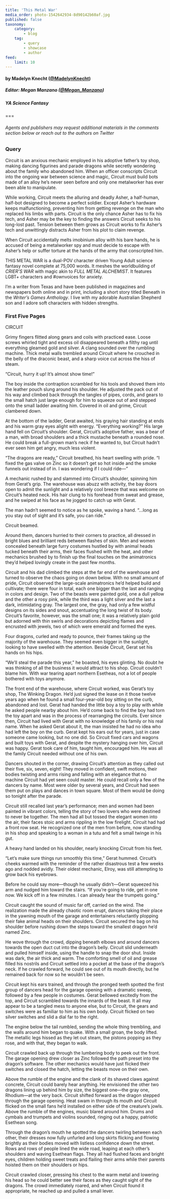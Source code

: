 ```yaml
---
title: 'This Metal War'
media_order: photo-1542642934-8d90142b60af.jpg
published: false
taxonomy:
    category:
        - blog
    tag:
        - query
        - showcase
        - author
feed:
    limit: 10
---
```


#### by Madelyn Knecht ([@MadelynKnecht](https://twitter.com/MadelynKnecht?target=_blank))

##### Editor: Megan Manzano ([@Megan_Manzano](https://twitter.com/Megan_Manzano?target=_blank))

##### YA Science Fantasy

===
###### Agents and publishers may request additional materials in the comments section below or reach out to the authors on Twitter

### Query

Circuit is an anxious mechanic employed in his adoptive father’s toy shop, making dancing figurines and parade dragons while secretly wondering about the family who abandoned him. When an officer conscripts Circuit into the ongoing war between science and magic, Circuit must build bots made of an alloy he’s never seen before and only one metalworker has ever been able to manipulate. 

While working, Circuit meets the alluring and deadly Asher, a half-human, half-bot designed to become a perfect soldier. Except Asher’s hardware keeps malfunctioning, preventing him from getting revenge on the man who replaced his limbs with parts. Circuit is the only chance Asher has to fix his tech, and Asher may be the key to finding the answers Circuit seeks to his long-lost past. Tension between them grows as Circuit works to fix Asher’s tech and unwittingly distracts Asher from his plot to claim revenge.

When Circuit accidentally melts imobinium alloy with his bare hands, he is accused of being a metalworker spy and must decide to escape with Asher’s help or suffer torture at the hands of the army that conscripted him. 

THIS METAL WAR is a dual-POV character driven Young Adult science fantasy novel complete at 75,000 words. It meshes the worldbuilding of _CRIER’S WAR_ with magic akin to _FULL METAL ALCHEMIST_. It features LGBT+ characters and #ownvoices for anxiety.

I’m a writer from Texas and have been published in magazines and newspapers both online and in print, including a short story titled Beneath in the _Writer’s Games Anthology_. I live with my adorable Australian Shepherd son and I adore soft characters with hidden strengths.

### First Five Pages

CIRCUIT

Grimy fingers flitted along gears and coils with practiced ease. Loose screws whirled tight and excess oil disappeared beneath a filthy rag until everything gleamed gold and silver. A clang sounded over the rumbling machine. Thick metal walls trembled around Circuit where he crouched in the belly of the draconic beast, and a sharp voice cut across the hiss of steam.

“Circuit, hurry it up! It’s almost show time!”

The boy inside the contraption scrambled for his tools and shoved them into the leather pouch slung around his shoulder. He adjusted the pack out of his way and climbed back through the tangles of pipes, cords, and gears to the small hatch just large enough for him to squeeze out of and stepped onto the small ladder awaiting him. Covered in oil and grime, Circuit clambered down.

At the bottom of the ladder, Gerat awaited, his graying hair standing at ends and his warm gray eyes alight with energy. “Everything working?” His large hand fell on Circuit’s shoulder. Gerat, Circuit’s adoptive father, was a bear of a man, with broad shoulders and a thick mustache beneath a rounded nose. He could break a full-grown man’s neck if he wanted to, but Circuit hadn’t ever seen him get angry, much less violent.

“The dragons are ready,” Circuit breathed, his heart swelling with pride. “I fixed the gas valve on Zinc so it doesn’t get so hot inside and the smoke funnels out instead of in. I was wondering if I could ride—”

A mechanic rushed by and slammed into Circuit’s shoulder, spinning him from Gerat’s grip. The warehouse was abuzz with activity, the bay doors open to admit the sunlight and a relatively cool breeze that was welcome on Circuit’s heated neck. His hair clung to his forehead from sweat and grease, and he swiped at his face as he jogged to catch up with Gerat. 

The man hadn’t seemed to notice as he spoke, waving a hand. “…long as you stay out of sight and it’s safe, you can ride.”

Circuit beamed.

Around them, dancers hurried to their corners to practice, all dressed in bright blues and brilliant reds between flashes of skin. Men and women concealed beneath large furry costumes hustled by with animal heads tucked beneath their arms, their faces flushed with the heat, and other mechanics brushed by to finish up the final touches on the animatronics they’d helped lovingly create in the past few months.

Circuit and his dad climbed the steps at the far end of the warehouse and turned to observe the chaos going on down below. With no small amount of pride, Circuit observed the large-scale animatronics he’d helped build and cultivate; there were four in total, each one bigger than the last and ranging in colors and design. Two of the beasts were painted gold, one a dull yellow and the other a rosy pink, while the third was a light silver and the last a dark, intimidating gray. The largest one, the gray, had only a few wistful designs on its sides and snout, accentuating the long twist of its body. Circuit’s favorite, however, was the small one; it was a relatively plain gold but adorned with thin swirls and decorations depicting flames and encrusted with jewels, two of which were emerald and formed the eyes.

Four dragons, curled and ready to pounce, their frames taking up the majority of the warehouse. They seemed even bigger in the sunlight, looking to have swelled with the attention. Beside Circuit, Gerat set his hands on his hips.

“We’ll steal the parade this year,” he boasted, his eyes glinting. No doubt he was thinking of all the business it would attract to his shop. Circuit couldn’t blame him. With war tearing apart northern Esetheas, not a lot of people bothered with toys anymore. 

The front end of the warehouse, where Circuit worked, was Gerat’s toy shop, The Winking Dragon. He’d just signed the lease on it those twelve years ago when he found a small four-year-old boy sitting on the curb, abandoned and lost. Gerat had handed the little boy a toy to play with while he asked people nearby about him. He’d come back to find the boy had torn the toy apart and was in the process of rearranging the circuits. Ever since then, Circuit had lived with Gerat with no knowledge of his family or his real name. When he asked Gerat about it, the man insisted he had no idea who had left the boy on the curb. Gerat kept his ears out for years, just in case someone came looking, but no one did. So Circuit fixed cars and wagons and built toys with Gerat, and despite the mystery hanging over him, Circuit was happy. Gerat took care of him, taught him, encouraged him. He was all the family Circuit needed without one of his own.

Dancers shouted in the corner, drawing Circuit’s attention as they called out their five, six, seven, eight! They moved in confident, swift motions, their bodies twisting and arms rising and falling with an elegance that no machine Circuit had yet seen could master. He could recall only a few of the dancers by name. Most were older by several years, and Circuit had seen them put on plays and dances in town square. Most of them would be doing so tonight after the parade.

Circuit still recalled last year’s performance; men and women had been painted in vibrant colors, telling the story of two lovers who were destined to never be together. The men had all but tossed the elegant women into the air, their faces stoic and arms rippling in the low firelight. Circuit had had a front row seat. He recognized one of the men from before, now standing in his shop and speaking to a woman in a tutu and felt a small twinge in his gut.

A heavy hand landed on his shoulder, nearly knocking Circuit from his feet.

“Let’s make sure things run smoothly this time,” Gerat hummed. Circuit’s cheeks warmed with the reminder of the rather disastrous test a few weeks ago and nodded avidly. Their oldest mechanic, Elroy, was still attempting to grow back his eyebrows.

Before he could say more—though he usually didn’t—Gerat squeezed his arm and nudged him toward the stairs. “If you’re going to ride, get in one now. We kick off in a few minutes. I can already hear the trumpets going.”

Circuit caught the sound of music far off, carried on the wind. The realization made the already chaotic room erupt, dancers taking their place in the yawning mouth of the garage and entertainers reluctantly plopping their fake animal heads on their shoulders. Circuit secured the bag on his shoulder before rushing down the steps toward the smallest dragon he’d named Zinc. 

He wove through the crowd, dipping beneath elbows and around dancers towards the open duct cut into the dragon’s belly. Circuit slid underneath and pulled himself inside, using the handle to snap the door shut. Inside was dark, the air thick and warm. The comforting smell of oil and grease filled his nostrils and Circuit settled into a pocket at the base of the dragon’s neck. If he crawled forward, he could see out of its mouth directly, but he remained back for now so he wouldn’t be seen.

Circuit kept his ears trained, and through the pronged teeth spotted the first group of dancers head for the garage opening with a dramatic sweep, followed by a few people in costumes. Gerat bellowed excitedly from the top, and Circuit scrambled towards the innards of the beast. It all may appear to be a tangled mess to anyone else, but to Circuit, the gears and switches were as familiar to him as his own body. Circuit flicked on two silver switches and slid a dial far to the right.

The engine below the tail rumbled, sending the whole thing trembling, and the walls around him began to quake. With a small groan, the body lifted. The metallic legs hissed as they let out steam, the pistons popping as they rose, and with that, they began to walk.

Circuit crawled back up through the lumbering body to peek out the front. The garage opening drew closer as Zinc followed the path preset into the dragon’s software. The other mechanics would have just flicked their switches and closed the hatch, letting the beasts move on their own. 

Above the rumble of the engine and the clank of its shaved claws against concrete, Circuit could barely hear anything. He envisioned the other two dragons lining up behind him by size, the biggest one—the gray one, Rhodium—at the very back. Circuit shifted forward as the dragon stepped through the garage opening. Heat swam in through its mouth and Circuit flicked on the small fans he’d installed on either side of the creature’s jowls. Above the rumble of the engines, music blared around him. Drums and cymbals and trumpets and violins sounded, ringing out a happy, patriotic Esethean song.

Through the dragon’s mouth he spotted the dancers twirling between each other, their dresses now fully unfurled and long skirts flicking and flowing brightly as their bodies moved with listless confidence down the street. Rows and rows of people lined the wide road, leaping at each other’s shoulders and waving Esethean flags. They all had flushed faces and bright eyes, children holding sweet treats and flailing their arms while their parents hoisted them on their shoulders or hips.

Circuit crawled closer, pressing his chest to the warm metal and lowering his head so he could better see their faces as they caught sight of the dragons. The crowd immediately roared, and when Circuit found it appropriate, he reached up and pulled a small lever.
